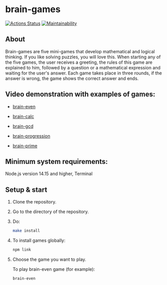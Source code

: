 # brain-games
[![Actions Status](https://github.com/marininiurii/frontend-project-44/workflows/hexlet-check/badge.svg)](https://github.com/marininiurii/frontend-project-44/actions)
[![Maintainability](https://api.codeclimate.com/v1/badges/d8201c52f97274ed9f66/maintainability)](https://codeclimate.com/github/marininiurii/frontend-project-44/maintainability)

## About

Brain-games are five mini-games that develop mathematical and logical thinking. If you like solving puzzles, you will love this. When starting any of the five games, the user receives a greeting, the rules of this game are explained to him, followed by a question or a mathematical expression and waiting for the user's answer. Each game takes place in three rounds, if the answer is wrong, the game shows the correct answer and ends.

## Video demonstration with examples of games:

<ul>
  <li><p><a href="https://asciinema.org/a/c4827fWgu8pTAFXfusPiES1zF">brain-even</a></p></li>
  <li><p><a href="https://asciinema.org/a/st81vPoQnZmvkLPl10uDtTiwu">brain-calc</a></p></li>
  <li><p><a href="https://asciinema.org/a/OYRgulmZbzShRcIJ7dwMgHL1Q">brain-gcd</a></p></li>
  <li><p><a href="https://asciinema.org/a/rZJzWBCt5rTIfnDsDF7Ar3omO">brain-progression</a></p></li>
  <li><p><a href="https://asciinema.org/a/Cis0K5ymZ4X6tUQo6BN08Xkol">brain-prime</a></p></li>
</ul>

## Minimum system requirements:

Node.js version 14.15 and higher, Terminal 

## Setup & start

1. Clone the repository.
2. Go to the directory of the repository.
3. Do:
    ```bash
    make install
    ```
3. To install games globally:
    ```bash
    npm link
    ```
4. Choose the game you want to play.

   To play brain-even game (for example):

    ```bash
    brain-even
    ```
    
